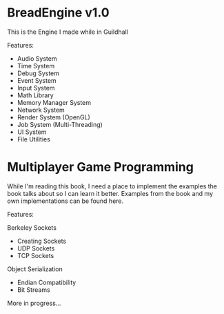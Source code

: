 # BreadEngine v1.0
This is the Engine I made while in Guildhall

Features:
- Audio System
- Time System
- Debug System
- Event System
- Input System
- Math Library
- Memory Manager System
- Network System
- Render System (OpenGL)
- Job System (Multi-Threading)
- UI System
- File Utilities

# Multiplayer Game Programming
While I'm reading this book, I need a place to implement the examples the book talks about so I can learn it better.
Examples from the book and my own implementations can be found here.

Features:

Berkeley Sockets
- Creating Sockets
- UDP Sockets
- TCP Sockets

Object Serialization
- Endian Compatibility
- Bit Streams

More in progress...
